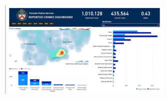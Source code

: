 ![Toronto Police Report](https://github.com/ChukwukaE/PowerBi/blob/main/Toronto_Police/crime%20dashboard.PNG)
